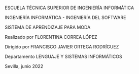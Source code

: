 ESCUELA TÉCNICA SUPERIOR DE INGENIERÍA INFORMÁTICA

INGENIERÍA INFORMÁTICA - INGENIERÍA DEL SOFTWARE

SISTEMA DE APRENDIZAJE PARA MODA

Realizado por
FLORENTINA CORREA LÓPEZ

Dirigido por
FRANCISCO JAVIER ORTEGA RODRÍGUEZ

Departamento
LENGUAJE Y SISTEMAS INFORMÁTICOS


Sevilla, junio 2022
